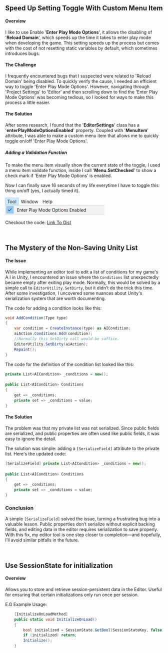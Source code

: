 ## Speed Up Setting Toggle With Custom Menu Item

#### Overview

I like to use Enable '**Enter Play Mode Options**', it allows the disabling of '**Reload Domain**', which speeds up the time it takes to enter play mode when developing the game. This setting speeds up the process but comes with the cost of not resetting static variables by default, which sometimes introduces bugs.

#### The Challenge

I frequently encountered bugs that I suspected were related to 'Reload Domain' being disabled. To quickly verify the cause, I needed an efficient way to toggle 'Enter Play Mode Options'. However, navigating through 'Project Settings' to 'Editor' and then scrolling down to find the 'Enter Play Mode Options' was becoming tedious, so I looked for ways to make this process a little easier.

#### The Solution

After some research, I found that the '**EditorSettings**' class has a '**enterPlayModeOptionsEnabled**' property. Coupled with '**MenuItem**' attribute, I was able to make a custom menu item that allows me to quickly toggle on/off 'Enter Play Mode Options'.

##### Adding a Validation Function

To make the menu item visually show the current state of the toggle, I used a menu item validate function, inside I call '**Menu.SetChecked**' to show a check mark if 'Enter Play Mode Options' is enabled.

Now I can finally save 16 seconds of my life everytime I have to toggle this thing on/off (yes, I actually timed it).

![](Images/Menu%20Item%20Editor%20Setting%20(July%2015,%2024).jpg)

Checkout the code: [Link To Gist](https://gist.github.com/visca-c/335d79c112a865c46ee6c6e813447a77)

<br>

## The Mystery of the Non-Saving Unity List
#### The Issue
While implementing an editor tool to edit a list of conditions for my game's A.I in Unity, I encountered an issue where the `Conditions` list unexpectedly became empty after exiting play mode. Normally, this would be solved by a simple call to `EditorUtility.SetDirty`, but it didn't do the trick this time. After some investigation, I uncovered some nuances about Unity's serialization system that are worth documenting.

The code for adding a condition looks like this:

```csharp
void AddCondition(Type type)
{
    var condition = CreateInstance(type) as AICondition;
    aiAction.Conditions.Add(condition);
    //Normally this SetDirty call would be suffice.
    EditorUtility.SetDirty(aiAction);
    Repaint();
}
```

The code for the definition of the condition list looked like this:

```csharp
private List<AICondition> _conditions = new();

public List<AICondition> Conditions
{
    get => _conditions;
    private set => _conditions = value;
}
```
#### The Solution
The problem was that my private list was not serialized. Since public fields are serialized, and public properties are often used like public fields, it was easy to ignore the detail.

The solution was simple: adding a `[SerializeField]` attribute to the private list. Here's the updated code:

```csharp
[SerializeField] private List<AICondition> _conditions = new();

public List<AICondition> Conditions
{
    get => _conditions;
    private set => _conditions = value;
}
```

### Conclusion

A simple `[SerializeField]` solved the issue, turning a frustrating bug into a valuable lesson. Public properties don’t serialize without explicit backing fields, and editing data in the editor requires serialization to save properly. With this fix, my editor tool is one step closer to completion—and hopefully, I’ll avoid similar pitfalls in the future.

<br>

## Use SessionState for initialization
#### Overview
Allows you to store and retrieve session-persistent data in the Editor. Useful for ensuring that certain initializations only run once per session.

E.G Example Usage: 
```csharp
    [InitializeOnLoadMethod]
    public static void InitializeOnLoad()
    {
        bool initialized = SessionState.GetBool(SessionStateKey, false);
        if (initialized) return;
        Initialize();
    }
```
